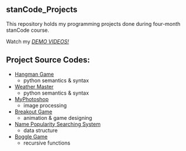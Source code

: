 ## stanCode_Projects
This repository holds my programming projects done during four-month stanCode course.

Watch my *[DEMO VIDEOS!](https://drive.google.com/drive/folders/1OrPkFjaJ_Kze-m0CfH2SmkqcdegJa03S?usp=sharing)*

## Project Source Codes:
* [Hangman Game](https://drive.google.com/file/d/168AXfBJ2hsdgZhVzaQGWBwdOuGZUi_kf/view?usp=sharing)
  * python semantics & syntax
* [Weather Master](https://drive.google.com/file/d/1_yXhQmys97CRFxCJPsZBtEVSz8PDnanS/view?usp=sharing)
   * python semantics & syntax
* [MyPhotoshop](https://drive.google.com/file/d/1y6eIl4K8Vw60mc6ufLPc2fpjQxfgak7h/view?usp=sharing)
  * image processing
* [Breakout Game](https://drive.google.com/file/d/16NEQzfKVkFHa1GI6CQ3J0H09t6fcjW9_/view?usp=sharing)
  * animation & game designing
* [Name Popularity Searching System](https://drive.google.com/file/d/1xPC29lIWCOjX9rds1wUBec9AbUczDbO3/view?usp=sharing)
  * data structure 
* [Boggle Game](https://drive.google.com/file/d/11dfJl3EdOXqaC2vwqaCKSnnMLeepZ9jy/view?usp=sharing)
  * recursive functions

